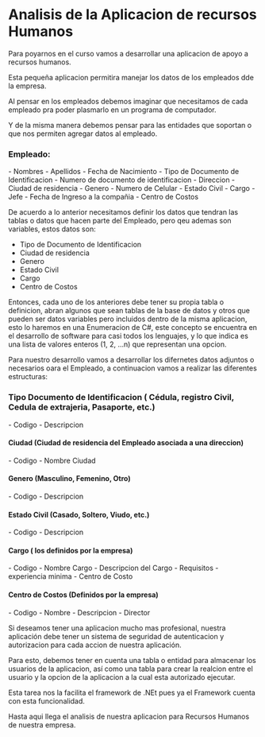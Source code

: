 <h1>Analisis de la Aplicacion de recursos Humanos</h1>

Para poyarnos en el curso vamos a desarrollar una aplicacion de apoyo a recursos humanos.

Esta pequeña aplicacion permitira manejar los datos de los empleados dde la empresa.

Al  pensar en los empleados debemos imaginar que necesitamos de cada empleado pra poder plasmarlo en un programa de computador.

Y de la misma manera debemos pensar para las entidades que soportan o que nos permiten agregar datos al empleado.

<h3>Empleado:</h3>
- Nombres
- Apellidos
- Fecha de Nacimiento
- Tipo de Documento de Identificacion
- Numero de documento de identificacion
- Direccion
- Ciudad de residencia
- Genero
- Numero de Celular
- Estado Civil
- Cargo 
- Jefe
- Fecha de Ingreso a la compañia
- Centro de Costos

De acuerdo a lo anterior necesitamos definir los datos que tendran las tablas o datos que hacen parte del Empleado, 
pero qeu ademas son variables, estos datos son:

- Tipo de Documento de Identificacion
- Ciudad de residencia
- Genero
- Estado Civil
- Cargo
- Centro de Costos

Entonces, cada uno de los anteriores debe tener su propia tabla o definicion, abran algunos que sean tablas de la base de datos 
y otros que pueden ser datos variables pero incluidos dentro de la misma aplicacion, esto lo haremos en una Enumeracion de C#, 
este concepto se encuentra en el desarrollo de software para casi todos los lenguajes, y lo que indica es una lista de valores
enteros (1, 2, ...n) que representan una opcion.

Para nuestro desarrollo vamos a desarrollar los difernetes datos adjuntos o necesarios oara el Empleado, a continuacion vamos a 
realizar las diferentes estructuras:

<h3>Tipo Documento de Identificacion ( Cédula, registro Civil, Cedula de extrajeria, Pasaporte, etc.)</h3>
- Codigo
- Descripcion

<h4>Ciudad (Ciudad de residencia del Empleado asociada a una direccion)</h4>
- Codigo
- Nombre Ciudad

<h4>Genero (Masculino, Femenino, Otro)</h4>
- Codigo
- Descripcion

<h4>Estado Civil (Casado, Soltero, Viudo, etc.)</h4>
- Codigo
- Descripcion

<h4>Cargo ( los definidos por la empresa)</h4>
- Codigo
- Nombre Cargo
- Descripcion del Cargo
- Requisitos
- experiencia minima
- Centro de Costo

<h4>Centro de Costos (Definidos por la empresa)</h4>
- Codigo
- Nombre
- Descripcion
- Director

Si deseamos tener una aplicacion mucho mas profesional, nuestra aplicación debe tener un sistema de seguridad de 
autenticacion y autorizacion para cada accion de nuestra aplicación.

Para esto, debemos tener en cuenta una tabla o entidad para almacenar los usuarios de la aplicacion, así como una 
tabla para crear la realcion entre el usuario y la opcion de la aplicacion a la cual esta autorizado ejecutar.

Esta tarea nos la facilita el framework de .NEt pues ya el Framework cuenta con esta funcionalidad.

Hasta aqui llega el analisis de nuestra aplicacion para Recursos Humanos de nuestra empresa.


